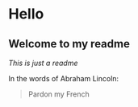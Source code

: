 # Hello
## Welcome to my readme

*This is just a readme*

In the words of Abraham Lincoln:

> Pardon my French 